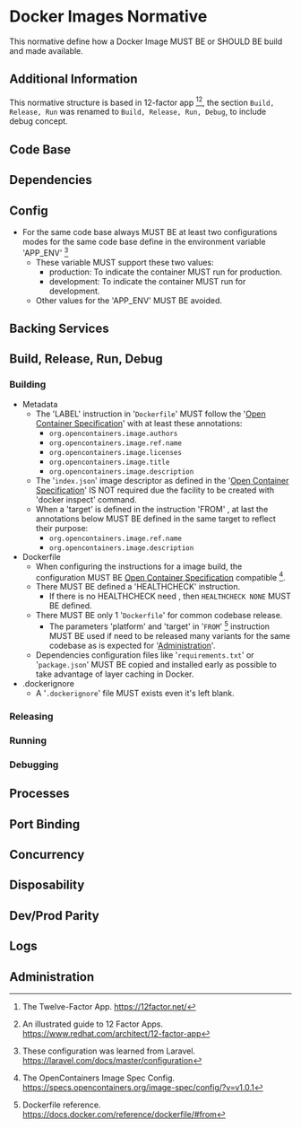 # Docker Images Normative

This normative define how a Docker Image MUST BE or SHOULD BE build and made available.

## Additional Information

This normative structure is based in 12-factor app [^1][^2], the section `Build, Release, Run` was renamed to `Build, Release, Run, Debug`, to include debug concept.

## Code Base

## Dependencies

## Config

-   For the same code base always MUST BE at least two configurations modes for the same code base define in the environment variable 'APP_ENV' [^app_env]
    -   These variable MUST support these two values:
        -   production: To indicate the container MUST run for production.
        -   development: To indicate the container MUST run for development.
    -   Other values for the 'APP_ENV' MUST BE avoided.

## Backing Services

## Build, Release, Run, Debug

### Building

-   Metadata
    -   The 'LABEL' instruction in '`Dockerfile`' MUST follow the '[Open Container Specification](../../../../../External/Engineering/Software%20Engineering/Containerization/Specifications/Open%20Container%20Specification.md)' with at least these annotations:
        -   `org.opencontainers.image.authors`
        -   `org.opencontainers.image.ref.name`
        -   `org.opencontainers.image.licenses`
        -   `org.opencontainers.image.title`
        -   `org.opencontainers.image.description`
    -   The '`index.json`' image descriptor as defined in the '[Open Container Specification](../../../../../External/Engineering/Software%20Engineering/Containerization/Specifications/Open%20Container%20Specification.md)' IS NOT required due the facility to be created with 'docker inspect' command.
    -   When a 'target' is defined in the instruction 'FROM' , at last the annotations below MUST BE defined in the same target to reflect their purpose:
        -   `org.opencontainers.image.ref.name`
        -   `org.opencontainers.image.description`
-   Dockerfile
    -   When configuring the instructions for a image build, the configuration MUST BE [Open Container Specification](../../../../../External/Engineering/Software%20Engineering/Containerization/Specifications/Open%20Container%20Specification.md) compatible [^ImageSpec].
    -   There MUST BE defined a 'HEALTHCHECK' instruction.
        -   If there is no HEALTHCHECK need , then `HEALTHCHECK NONE` MUST BE defined.
    -   There MUST BE only 1 '`Dockerfile`' for common codebase release.
        -   The parameters 'platform' and 'target' in '`FROM`' [^FROM] instruction MUST BE used if need to be released many variants for the same codebase as is expected for '[Administration](#administration)'.
    -   Dependencies configuration files like '`requirements.txt`' or '`package.json`' MUST BE copied and installed early as possible to take advantage of layer caching in Docker.
-   .dockerignore
    -   A '`.dockerignore`' file MUST exists even it's left blank.

### Releasing

### Running

### Debugging

## Processes

## Port Binding

## Concurrency

## Disposability

## Dev/Prod Parity

## Logs

## Administration

[^1]: The Twelve-Factor App. <https://12factor.net/>
[^2]: An illustrated guide to 12 Factor Apps. <https://www.redhat.com/architect/12-factor-app>
[^APP_ENV]: These configuration was learned from Laravel. <https://laravel.com/docs/master/configuration>
[^FROM]: Dockerfile reference. <https://docs.docker.com/reference/dockerfile/#from>
[^ImageSpec]: The OpenContainers Image Spec Config. <https://specs.opencontainers.org/image-spec/config/?v=v1.0.1>
